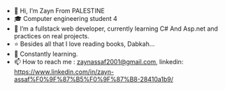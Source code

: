 - 👋 Hi, I’m Zayn From PALESTINE
- 🎓 Computer engineering student 4
- 👀 I’m a fullstack web developer, currently learning C# And Asp.net and practices on real projects.
- ⭐ Besides all that I love reading books, Dabkah...
- 💞️ Constantly learning.
- 📫 How to reach me : zaynassaf2001@gmail.com, linkedin: https://www.linkedin.com/in/zayn-assaf%F0%9F%87%B5%F0%9F%87%B8-28410a1b9/


